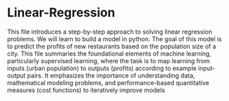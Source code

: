 # Linear-Regression

This file introduces a step-by-step approach to solving linear regression problems. We will learn to build a model in python. The goal of this model is to predict the profits of new restaurants based on the population size of a city.
This file summaries the foundational elements of machine learning, particularly supervised learning, where the task is to map learning from inputs (urban population) to outputs (profits) according to example input-output pairs. It emphasizes the importance of understanding data, mathematical modeling problems, and performance-based quantitative measures (cost functions) to iteratively improve models
